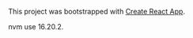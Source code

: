 This project was bootstrapped with [Create React App](https://github.com/facebook/create-react-app).

 nvm use 16.20.2.
